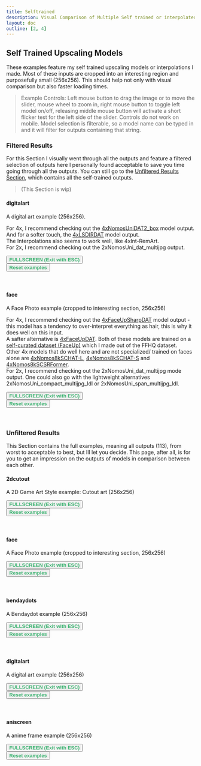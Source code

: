 ```yaml
---
title: Selftrained
description: Visual Comparison of Multiple Self trained or interpolated Models
layout: doc
outline: [2, 4]
---
```


<script setup lang="ts">
  import imageCompare from "vue-image-compare2";
  import ImageSlider from './components/imageslider.vue' // the vue image slider example comparison component
  import cutoutfiles from './filelists/selftrained/cutout.json'
  import cutoutfiles_selection from './filelists/selftrained/cutout_selection.json'
  import facefiles from './filelists/selftrained/face.json'
  import facefiles_selection from './filelists/selftrained/face_selection.json'
  import bendaydotsfiles from './filelists/selftrained/bendaydots.json'
  import bendaydotsfiles_selection from './filelists/selftrained/bendaydots_selection.json'
  import digitalartfiles from './filelists/selftrained/digitalart.json'
  import digitalartfiles_selection from './filelists/selftrained/digitalart_selection.json'
  import aniscreenfiles from './filelists/selftrained/aniscreen.json'

//HTML5 Fullscreen API
const fullscreenEnabled = document.fullscreenEnabled; //check if fullscreen is possible
function enterFullscreen(elementName) {
  var element = document.getElementById(elementName);
  if(element.requestFullscreen) {
    element.requestFullscreen();
  } else if(element.msRequestFullscreen) {      // for IE11 (remove June 15, 2022)
    element.msRequestFullscreen();
  } else if(element.webkitRequestFullscreen) {  // iOS Safari
    element.webkitRequestFullscreen();
  }
}

// reset button, to keep it simple this will reset all examples. This is simply because when entering fullscreen mode, dragging/moving the image out of view, and pressing esc, the image will have 'vanished' (not in view anymore) so i thought id add a reset button
import { ref } from 'vue';
const componentKey = ref(0);

const forceRerender = () => {
  componentKey.value += 1;
};

forceRerender();

</script>

## Self Trained Upscaling Models

These examples feature my self trained upscaling models or interpolations I made.
Most of these inputs are cropped into an interesting region and purposefully small (256x256). This should help not only with visual comparison but also faster loading times.

> Example Controls: Left mouse button to drag the image or to move the slider, mouse wheel to zoom in, right mouse button to toggle left model on/off, releasing middle mouse button will activate a short flicker test for the left side of the slider. Controls do not work on mobile. Model selection is filterable, so a model name can be typed in and it will filter for outputs containing that string.

### Filtered Results
For this Section I visually went through all the outputs and feature a filtered selection of outputs here I personally found acceptable to save you time going through all the outputs.
You can still go to the [Unfiltered Results Section](#unfiltered-results), which contains all the self-trained outputs.

> (This Section is wip)

#### digitalart

A digital art example (256x256).

For 4x, I recommend checking out the [4xNomosUniDAT2_box](https://openmodeldb.info/models/4x-NomosUniDAT2-box) model output.  
And for a softer touch, the [4xLSDIRDAT](https://openmodeldb.info/models/4x-LSDIRDAT) model output.  
The Interpolations also seems to work well, like 4xInt-RemArt.  
For 2x, I recommend checking out the 2xNomosUni_dat_multijpg output.  

<div id="digitalart_selection">
<ImageSlider :key="componentKey" inputImageURL='https://i.slow.pics/sXtLqRmX.png' :fileNamesList="digitalartfiles_selection"/>
</div>
<button v-if="fullscreenEnabled" @click="enterFullscreen('digitalart_selection')" style="color:mediumseagreen;"><strong>FULLSCREEN (Exit with ESC)</strong></button><br/>
<button v-if="fullscreenEnabled" @click="forceRerender()" style="color:mediumseagreen;"><strong>Reset examples</strong></button>  
<br/><br/><br/>

#### face

A Face Photo example (cropped to interesting section, 256x256)

For 4x, I recommend checking out the [4xFaceUpSharpDAT](https://openmodeldb.info/models/4x-FaceUpSharpDAT) model output - this model has a tendency to over-interpret everything as hair, this is why it does well on this input.   
A safter alternative is [4xFaceUpDAT](https://openmodeldb.info/models/4x-FaceUpDAT).
Both of these models are trained on a [self-curated dataset (FaceUp)](https://www.youtube.com/watch?v=TBiVIzQkptI) which I made out of the FFHQ dataset.   
Other 4x models that do well here and are not specialized/ trained on faces alone are [4xNomos8kSCHAT-L](https://openmodeldb.info/models/4x-Nomos8kSCHAT-L), [4xNomos8kSCHAT-S](https://openmodeldb.info/models/4x-Nomos8kSCHAT-S) and [4xNomos8kSCSRFormer](https://openmodeldb.info/models/4x-Nomos8kSCSRFormer).   
For 2x, I recommend checking out the 2xNomosUni_dat_multijpg mode output. One could also go with the lightweight alternatives 2xNomosUni_compact_multijpg_ldl or 2xNomosUni_span_multijpg_ldl.

<div id="face_selection">
<ImageSlider :key="componentKey" inputImageURL='https://i.slow.pics/UXgfK7yn.png' :fileNamesList="facefiles_selection"/>
</div>
<button v-if="fullscreenEnabled" @click="enterFullscreen('face_selection')" style="color:mediumseagreen;"><strong>FULLSCREEN (Exit with ESC)</strong></button><br/>
<button v-if="fullscreenEnabled" @click="forceRerender()" style="color:mediumseagreen;"><strong>Reset examples</strong></button>  
<br/><br/><br/>


<!---

<br/>

#### 2dcutout

A 2D Game Art Style example: Cutout art (256x256)

<div id="cutout_selection">
<ImageSlider :key="componentKey" inputImageURL='https://i.slow.pics/qVdCBgNA.png' :fileNamesList="cutoutfiles_selection"/>
</div>
<button v-if="fullscreenEnabled" @click="enterFullscreen('cutout_selection')" style="color:mediumseagreen;"><strong>FULLSCREEN (Exit with ESC)</strong></button><br/>
<button v-if="fullscreenEnabled" @click="forceRerender()" style="color:mediumseagreen;"><strong>Reset examples</strong></button>  
<br/><br/><br/>

#### face

A Face Photo example (cropped to interesting section, 256x256)

<div id="face_selection">
<ImageSlider :key="componentKey" inputImageURL='https://i.slow.pics/UXgfK7yn.png' :fileNamesList="facefiles_selection"/>
</div>
<button v-if="fullscreenEnabled" @click="enterFullscreen('face_selection')" style="color:mediumseagreen;"><strong>FULLSCREEN (Exit with ESC)</strong></button><br/>
<button v-if="fullscreenEnabled" @click="forceRerender()" style="color:mediumseagreen;"><strong>Reset examples</strong></button>  
<br/>


-->

### Unfiltered Results
This Section contains the full examples, meaning all outputs (113), from worst to acceptable to best, but Ill let you decide. This page, after all, is for you to get an impression on the outputs of models in comparison between each other.
<br/>



#### 2dcutout

A 2D Game Art Style example: Cutout art (256x256)

<div id="cutout_full">
<ImageSlider :key="componentKey" inputImageURL='https://i.slow.pics/qVdCBgNA.png' :fileNamesList="cutoutfiles"/>
</div>
<button v-if="fullscreenEnabled" @click="enterFullscreen('cutout_full')" style="color:mediumseagreen;"><strong>FULLSCREEN (Exit with ESC)</strong></button><br/>
<button v-if="fullscreenEnabled" @click="forceRerender()" style="color:mediumseagreen;"><strong>Reset examples</strong></button>  
<br/><br/><br/>

#### face

A Face Photo example (cropped to interesting section, 256x256)

<div id="face_full">
<ImageSlider :key="componentKey" inputImageURL='https://i.slow.pics/UXgfK7yn.png' :fileNamesList="facefiles"/>
</div>
<button v-if="fullscreenEnabled" @click="enterFullscreen('face_full')" style="color:mediumseagreen;"><strong>FULLSCREEN (Exit with ESC)</strong></button><br/>
<button v-if="fullscreenEnabled" @click="forceRerender()" style="color:mediumseagreen;"><strong>Reset examples</strong></button>  
<br/><br/><br/>

#### bendaydots

A Bendaydot example (256x256)

<div id="bendaydots_full">
<ImageSlider :key="componentKey" inputImageURL='https://i.slow.pics/MM6R3A2c.png' :fileNamesList="bendaydotsfiles"/>
</div>
<button v-if="fullscreenEnabled" @click="enterFullscreen('bendaydots_full')" style="color:mediumseagreen;"><strong>FULLSCREEN (Exit with ESC)</strong></button><br/>
<button v-if="fullscreenEnabled" @click="forceRerender()" style="color:mediumseagreen;"><strong>Reset examples</strong></button>  
<br/><br/><br/>

#### digitalart

A digital art example (256x256)

<div id="digitalart_full">
<ImageSlider :key="componentKey" inputImageURL='https://i.slow.pics/sXtLqRmX.png' :fileNamesList="digitalartfiles"/>
</div>
<button v-if="fullscreenEnabled" @click="enterFullscreen('digitalart_full')" style="color:mediumseagreen;"><strong>FULLSCREEN (Exit with ESC)</strong></button><br/>
<button v-if="fullscreenEnabled" @click="forceRerender()" style="color:mediumseagreen;"><strong>Reset examples</strong></button>  
<br/><br/><br/>

#### aniscreen

A anime frame example (256x256)

<div id="aniscreen_full">
<ImageSlider :key="componentKey" inputImageURL='https://i.slow.pics/rAcoxotm.png' :fileNamesList="aniscreenfiles"/>
</div>
<button v-if="fullscreenEnabled" @click="enterFullscreen('aniscreen_full')" style="color:mediumseagreen;"><strong>FULLSCREEN (Exit with ESC)</strong></button><br/>
<button v-if="fullscreenEnabled" @click="forceRerender()" style="color:mediumseagreen;"><strong>Reset examples</strong></button>  
<br/><br/><br/>

<!---
Cannot use <details> as a collapsible html tag for unfiltered results directly under filtered results because it will not properly load the element, like

   <details>
  <summary>Unfiltered Outputs</summary>
  <div id="cutout_full">
<ImageSlider :key="componentKey" inputImageURL='https://i.slow.pics/qVdCBgNA.png' :fileNamesList="cutoutfiles"/>
</div>
<button v-if="fullscreenEnabled" @click="enterFullscreen('cutout_full')" style="color:mediumseagreen;"><strong>FULLSCREEN (Exit with ESC)</strong></button><br/>
<button v-if="fullscreenEnabled" @click="forceRerender()" style="color:mediumseagreen;"><strong>Reset examples</strong></button>  
</details> 

-->
